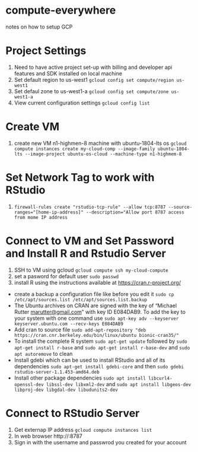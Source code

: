 # compute-everywhere
notes on how to setup GCP

# Project Settings
1. Need to have active project set-up with billing and developer api features and SDK installed on local machine
2. Set default region to us-west1 `gcloud config set compute/region us-west1`
3. Set defaul zone to us-west1-a `gcloud config set compute/zone us-west1-a`
4. View current configuration settings `gcloud config list`

# Create VM
1. create new VM n1-highmen-8 machine with ubuntu-1804-lts os `gcloud compute instances create my-cloud-comp --image-family ubuntu-1804-lts --image-project ubuntu-os-cloud --machine-type n1-highmem-8` 

# Set Network Tag to work with RStudio 
1. `firewall-rules create "rstudio-tcp-rule" --allow tcp:8787 --source-ranges="[home-ip-address]" --description="Allow port 8787 access from mome IP address`

# Connect to VM and Set Password and Install R and Rstudio Server
1. SSH to VM using gcloud `gcloud compute ssh my-cloud-compute`
2. set a pasword for default user `sudo passwd`
3. install R using the instructions available at <https://cran.r-project.org/>
- create a backup a configuration file like before you edit it `sudo cp /etc/apt/sources.list /etc/apt/sources.list.backup`
- The Ubuntu archives on CRAN are signed with the key of “Michael Rutter marutter@gmail.com” with key ID E084DAB9. To add the key to your system with one command use `sudo apt-key adv --keyserver keyserver.ubuntu.com --recv-keys E084DAB9`
- Add cran to source file `sudo add-apt-repository "deb https://cran.cnr.berkeley.edu/bin/linux/ubuntu bionic-cran35/"`
- To install the complete R system `sudo apt-get update` followed by `sudo apt-get install r-base` and `sudo apt-get install r-base-dev` and `sudo apt autoremove` to clean
- Install gdebi which can be used to install RStudio and all of its dependencies `sudo apt-get install gdebi-core` and then `sudo gdebi rstudio-server-1.1.453-amd64.deb`
- Install other package dependencies `sudo apt install libcurl4-openssl-dev libssl-dev libxml2-dev` and `sudo apt install libgeos-dev libproj-dev libgdal-dev libudunits2-dev`

# Connect to RStudio Server
1. Get externap IP address `gcloud compute instances list`
2. In web browser http://<external-ip>:8787
3. Sign in with the username and passwrod you created for your account
